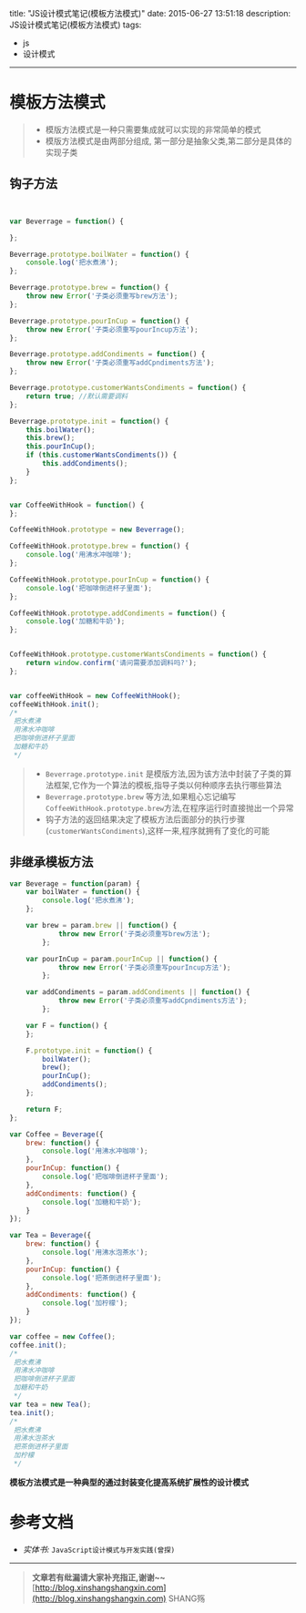 title: "JS设计模式笔记(模板方法模式)"
date: 2015-06-27 13:51:18
description: JS设计模式笔记(模板方法模式)
tags:
- js
- 设计模式
---

# 模板方法模式
> - 模版方法模式是一种只需要集成就可以实现的非常简单的模式
> - 模版方法模式是由两部分组成, 第一部分是抽象父类,第二部分是具体的实现子类


## 钩子方法
```js


var Beverrage = function() {

};

Beverrage.prototype.boilWater = function() {
    console.log('把水煮沸');
};

Beverrage.prototype.brew = function() {
    throw new Error('子类必须重写brew方法');
};

Beverrage.prototype.pourInCup = function() {
    throw new Error('子类必须重写pourIncup方法');
};

Beverrage.prototype.addCondiments = function() {
    throw new Error('子类必须重写addCpndiments方法');
};

Beverrage.prototype.customerWantsCondiments = function() {
    return true; //默认需要调料
};

Beverrage.prototype.init = function() {
    this.boilWater();
    this.brew();
    this.pourInCup();
    if (this.customerWantsCondiments()) {
        this.addCondiments();
    }
};


var CoffeeWithHook = function() {
};

CoffeeWithHook.prototype = new Beverrage();

CoffeeWithHook.prototype.brew = function() {
    console.log('用沸水冲咖啡');
};

CoffeeWithHook.prototype.pourInCup = function() {
    console.log('把咖啡倒进杯子里面');
};

CoffeeWithHook.prototype.addCondiments = function() {
    console.log('加糖和牛奶');
};


CoffeeWithHook.prototype.customerWantsCondiments = function() {
    return window.confirm('请问需要添加调料吗?');
};


var coffeeWithHook = new CoffeeWithHook();
coffeeWithHook.init();
/*
 把水煮沸
 用沸水冲咖啡
 把咖啡倒进杯子里面
 加糖和牛奶
 */
```
> - `Beverrage.prototype.init` 是模版方法,因为该方法中封装了子类的算法框架,它作为一个算法的模板,指导子类以何种顺序去执行哪些算法
> - `Beverrage.prototype.brew` 等方法,如果粗心忘记编写`CoffeeWithHook.prototype.brew`方法,在程序运行时直接抛出一个异常
> -  钩子方法的返回结果决定了模板方法后面部分的执行步骤(`customerWantsCondiments`),这样一来,程序就拥有了变化的可能


## 非继承模板方法

```js
var Beverage = function(param) {
    var boilWater = function() {
        console.log('把水煮沸');
    };

    var brew = param.brew || function() {
            throw new Error('子类必须重写brew方法');
        };

    var pourInCup = param.pourInCup || function() {
            throw new Error('子类必须重写pourIncup方法');
        };

    var addCondiments = param.addCondiments || function() {
            throw new Error('子类必须重写addCpndiments方法');
        };

    var F = function() {
    };

    F.prototype.init = function() {
        boilWater();
        brew();
        pourInCup();
        addCondiments();
    };

    return F;
};

var Coffee = Beverage({
    brew: function() {
        console.log('用沸水冲咖啡');
    },
    pourInCup: function() {
        console.log('把咖啡倒进杯子里面');
    },
    addCondiments: function() {
        console.log('加糖和牛奶');
    }
});

var Tea = Beverage({
    brew: function() {
        console.log('用沸水泡茶水');
    },
    pourInCup: function() {
        console.log('把茶倒进杯子里面');
    },
    addCondiments: function() {
        console.log('加柠檬');
    }
});

var coffee = new Coffee();
coffee.init();
/*
 把水煮沸
 用沸水冲咖啡
 把咖啡倒进杯子里面
 加糖和牛奶
 */
var tea = new Tea();
tea.init();
/*
 把水煮沸
 用沸水泡茶水
 把茶倒进杯子里面
 加柠檬
 */
```

**模板方法模式是一种典型的通过封装变化提高系统扩展性的设计模式**

# 参考文档
- *实体书:* `JavaScript设计模式与开发实践(曾探)`

-----------------------

> **文章若有纰漏请大家补充指正,谢谢~~**
> [http://blog.xinshangshangxin.com](http://blog.xinshangshangxin.com) SHANG殇
